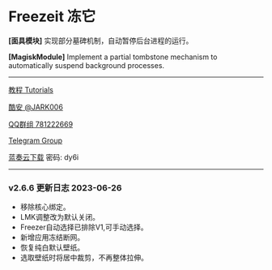 # Freezeit 冻它

**[面具模块]** 实现部分墓碑机制，自动暂停后台进程的运行。

**[MagiskModule]** Implement a partial tombstone mechanism to automatically suspend background processes.

---

[教程 Tutorials](https://jark006.github.io/FreezeitIntroduction/)

[酷安 @JARK006](https://www.coolapk.com/u/1212220) 

[QQ群组 781222669](https://jq.qq.com/?_wv=1027&k=Q5aVUglt)

[Telegram Group](https://t.me/+sjDX1oTk31ZmYjY1)

[蓝奏云下载](https://jark006.lanzout.com/b017oz9if) 密码: dy6i

---

### v2.6.6 更新日志 2023-06-26
- 移除核心绑定。
- LMK调整改为默认关闭。
- Freezer自动选择已排除V1,可手动选择。
- 新增应用冻结断网。
- 恢复纯白默认壁纸。
- 选取壁纸时将居中裁剪，不再整体拉伸。
